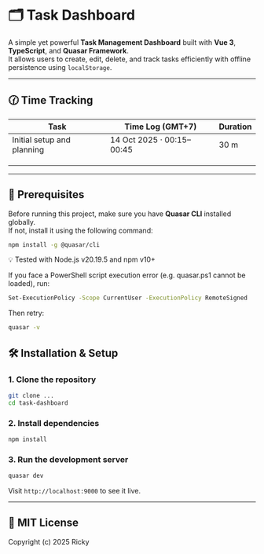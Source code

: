 # 🗂️ Task Dashboard

A simple yet powerful **Task Management Dashboard** built with **Vue 3**, **TypeScript**, and **Quasar Framework**.  
It allows users to create, edit, delete, and track tasks efficiently with offline persistence using `localStorage`.

---

## 🕜 Time Tracking

| Task                       | Time Log (GMT+7)          | Duration |
| -------------------------- | ------------------------- | -------- |
| Initial setup and planning | 14 Oct 2025 · 00:15–00:45 | 30 m     |
|                            |                           |          |
|                            |                           |          |
|                            |                           |          |

---

## 🧩 Prerequisites

Before running this project, make sure you have **Quasar CLI** installed globally.  
If not, install it using the following command:

```bash
npm install -g @quasar/cli
```

💡 Tested with Node.js v20.19.5 and npm v10+

If you face a PowerShell script execution error (e.g. quasar.ps1 cannot be loaded), run:

```bash
Set-ExecutionPolicy -Scope CurrentUser -ExecutionPolicy RemoteSigned
```

Then retry:

```bash
quasar -v
```

## 🛠️ Installation & Setup

### 1. Clone the repository

```bash
git clone ...
cd task-dashboard
```

### 2. Install dependencies

```bash
npm install
```

### 3. Run the development server

```bash
quasar dev
```

Visit `http://localhost:9000`
to see it live.

---

## 📝 MIT License

Copyright (c) 2025 Ricky
